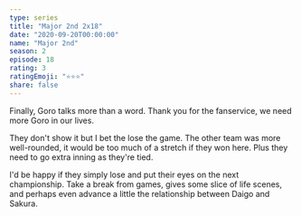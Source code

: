 ```yaml
---
type: series
title: "Major 2nd 2x18"
date: "2020-09-20T00:00:00"
name: "Major 2nd"
season: 2
episode: 18
rating: 3
ratingEmoji: "⭐️⭐️⭐️"
share: false
---
```


Finally, Goro talks more than a word. Thank you for the fanservice, we need more Goro in our lives.

They don't show it but I bet the lose the game. The other team was more well-rounded, it would be too much of a stretch if they won here. Plus they need to go extra inning as they're tied.

I'd be happy if they simply lose and put their eyes on the next championship. Take a break from games, gives some slice of life scenes, and perhaps even advance a little the relationship between Daigo and Sakura.
